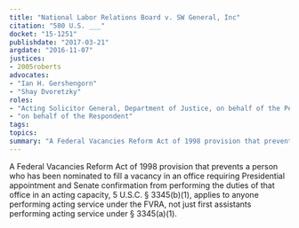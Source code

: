 ```yaml
---
title: "National Labor Relations Board v. SW General, Inc"
citation: "580 U.S. ___"
docket: "15-1251"
publishdate: "2017-03-21"
argdate: "2016-11-07"
justices:
- 2005roberts
advocates:
- "Ian H. Gershengorn"
- "Shay Dvoretzky"
roles:
- "Acting Solicitor General, Department of Justice, on behalf of the Petitioner"
- "on behalf of the Respondent"
tags:
topics:
summary: "A Federal Vacancies Reform Act of 1998 provision that prevents a person who has been nominated to fill a vacancy in an office requiring Presidential appointment and Senate confirmation from performing the duties of that office in an acting capacity, 5 U.S.C. § 3345(b)(1), applies to anyone performing acting service under the FVRA, not just first assistants performing acting service under § 3345(a)(1)."
---
```

A Federal Vacancies Reform Act of 1998 provision that prevents a person who has been nominated to fill a vacancy in an office requiring Presidential appointment and Senate confirmation from performing the duties of that office in an acting capacity, 5 U.S.C. § 3345(b)(1), applies to anyone performing acting service under the FVRA, not just first assistants performing acting service under § 3345(a)(1).


